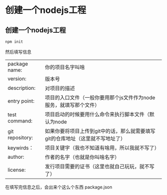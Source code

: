 创建一个nodejs工程
===========

## 创建一个nodejs工程
~~~ bash
npm init
~~~

然后填写信息

|  |  |  
| ---- | ---- |
| package name:      |    你的项目名字叫啥|
| version:           |    版本号|
| description:       |    对项目的描述|
| entry point:       |    项目的入口文件（一般你要用那个js文件作为node服务，就填写那个文件）|
| test command:      |    项目启动的时候要用什么命令来执行脚本文件（默认为node| app.js）
| git repository:    |    如果你要将项目上传到git中的话，那么就需要填写git的仓库地址（这里就不写地址了）|
| keywirds：         |    项目关键字（我也不知道有啥用，所以我就不写了）|
| author:            |    作者的名字（也就是你叫啥名字）|
| license:           |    发行项目需要的证书（这里也就自己玩玩，就不写了）|


在填写完信息之后，会出来个这么个东西 package.json